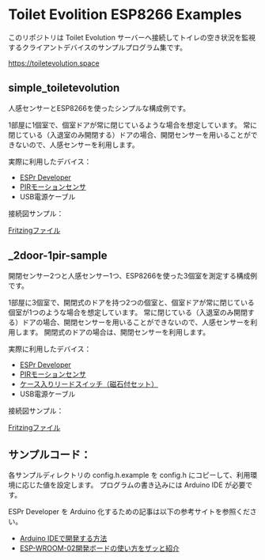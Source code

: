 # Toilet Evolition ESP8266 Examples

このリポジトリは Toilet Evolution サーバーへ接続してトイレの空き状況を監視するクライアントデバイスのサンプルプログラム集です。

https://toiletevolution.space

## simple_toiletevolution

人感センサーとESP8266を使ったシンプルな構成例です。

1部屋に1個室で、個室ドアが常に閉じているような場合を想定しています。
常に閉じている（入退室のみ開閉する）ドアの場合、開閉センサーを用いることができないので、人感センサーを利用します。

実際に利用したデバイス：

- [ESPr Developer](https://www.switch-science.com/catalog/2500/)
- [PIRモーションセンサ](https://www.switch-science.com/catalog/2145/)
- USB電源ケーブル

接続図サンプル：

[Fritzingファイル](simple_toiletevolution.fzz)

## _2door-1pir-sample

開閉センサー2つと人感センサー1つ、ESP8266を使った3個室を測定する構成例です。

1部屋に3個室で、開閉式のドアを持つ2つの個室と、個室ドアが常に閉じている個室が1つのような場合を想定しています。
常に閉じている（入退室のみ開閉する）ドアの場合、開閉センサーを用いることができないので、人感センサーを利用します。
開閉式のドアの場合は、開閉センサーを利用します。

実際に利用したデバイス：

- [ESPr Developer](https://www.switch-science.com/catalog/2500/)
- [PIRモーションセンサ](https://www.switch-science.com/catalog/2145/)
- [ケース入りリードスイッチ（磁石付セット）](http://akizukidenshi.com/catalog/g/gP-04025/)
- USB電源ケーブル

接続図サンプル：

[Fritzingファイル](_2door-1pir-sample.fzz)

## サンプルコード：

各サンプルディレクトリの config.h.example を config.h にコピーして、利用環境に応じた値を設定します。
プログラムの書き込みには Arduino IDE が必要です。

ESPr Developer を Arduino 化するための記事は以下の参考サイトを参照ください。

- [Arduino IDEで開発する方法](http://trac.switch-science.com/wiki/esp_dev_arduino_ide)
- [ESP-WROOM-02開発ボードの使い方をザッと紹介](https://www.mgo-tec.com/blog-entry-ss-wroom-howto01.html)
